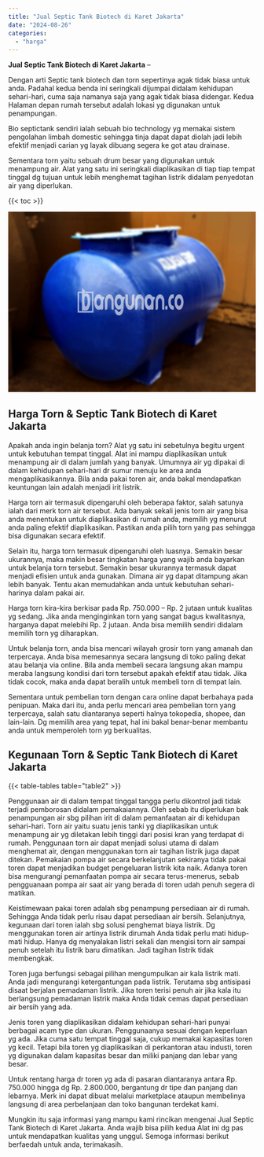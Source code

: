```yaml
---
title: "Jual Septic Tank Biotech di Karet Jakarta"
date: "2024-08-26"
categories: 
  - "harga"
---
```


**Jual Septic Tank Biotech di Karet Jakarta** –

Dengan arti Septic tank biotech dan torn sepertinya agak tidak biasa untuk anda. Padahal kedua benda ini seringkali dijumpai didalam kehidupan sehari-hari, cuma saja namanya saja yang agak tidak biasa didengar. Kedua Halaman depan rumah tersebut adalah lokasi yg digunakan untuk penampungan.

Bio septictank sendiri ialah sebuah bio technology yg memakai sistem pengolahan limbah domestic sehingga tinja dapat dapat diolah jadi lebih efektif menjadi carian yg layak dibuang segera ke got atau drainase.

Sementara torn yaitu sebuah drum besar yang digunakan untuk menampung air. Alat yang satu ini seringkali diaplikasikan di tiap tiap tempat tinggal dg tujuan untuk lebih menghemat tagihan listrik didalam penyedotan air yang diperlukan.

{{< toc >}}

![Jual Septic Tank Biotech di Karet Jakarta](/images/jual-bio-septictank-02.png)

## Harga Torn & Septic Tank Biotech di Karet Jakarta

Apakah anda ingin belanja torn? Alat yg satu ini sebetulnya begitu urgent untuk kebutuhan tempat tinggal. Alat ini mampu diaplikasikan untuk menampung air di dalam jumlah yang banyak. Umumnya air yg dipakai di dalam kehidupan sehari-hari dr sumur menuju ke area anda mengaplikasikannya. Bila anda pakai toren air, anda bakal mendapatkan keuntungan lain adalah menjadi irit listrik.

Harga torn air termasuk dipengaruhi oleh beberapa faktor, salah satunya ialah dari merk torn air tersebut. Ada banyak sekali jenis torn air yang bisa anda menentukan untuk diaplikasikan di rumah anda, memilih yg menurut anda paling efektif diaplikasikan. Pastikan anda pilih torn yang pas sehingga bisa digunakan secara efektif.

Selain itu, harga torn termasuk dipengaruhi oleh luasnya. Semakin besar ukurannya, maka makin besar tingkatan harga yang wajib anda bayarkan untuk belanja torn tersebut. Semakin besar ukurannya termasuk dapat menjadi efisien untuk anda gunakan. Dimana air yg dapat ditampung akan lebih banyak. Tentu akan memudahkan anda untuk kebutuhan sehari-harinya dalam pakai air.

Harga torn kira-kira berkisar pada Rp. 750.000 – Rp. 2 jutaan untuk kualitas yg sedang. Jika anda menginginkan torn yang sangat bagus kwalitasnya, harganya dapat melebihi Rp. 2 jutaan. Anda bisa memilih sendiri didalam memilih torn yg diharapkan.

Untuk belanja torn, anda bisa mencari wilayah grosir torn yang amanah dan terpercaya. Anda bisa memesannya secara langsung di toko paling dekat atau belanja via online. Bila anda membeli secara langsung akan mampu meraba langsung kondisi dari torn tersebut apakah efektif atau tidak. Jika tidak cocok, maka anda dapat beralih untuk membeli torn di tempat lain.

Sementara untuk pembelian torn dengan cara online dapat berbahaya pada penipuan. Maka dari itu, anda perlu mencari area pembelian torn yang terpercaya, salah satu diantaranya seperti halnya tokopedia, shopee, dan lain-lain. Dg memilih area yang tepat, hal ini bakal benar-benar membantu anda untuk memperoleh torn yg berkualitas.

## Kegunaan Torn & Septic Tank Biotech di Karet Jakarta

{{< table-tables table="table2" >}}

Penggunaan air di dalam tempat tinggal tangga perlu dikontrol jadi tidak terjadi pemborosan didalam pemakaiannya. Oleh sebab itu diperlukan bak penampungan air sbg pilihan irit di dalam pemanfaatan air di kehidupan sehari-hari. Torn air yaitu suatu jenis tanki yg diaplikasikan untuk menampung air yg diletakan lebih tinggi dari posisi kran yang terdapat di rumah. Penggunaan torn air dapat menjadi solusi utama di dalam menghemat air, dengan menggunakan torn air tagihan listrik juga dapat ditekan. Pemakaian pompa air secara berkelanjutan sekiranya tidak pakai toren dapat menjadikan budget pengeluaran listrik kita naik. Adanya toren bisa mengurangi pemanfaatan pompa air secara terus-menerus, sebab pengguanaan pompa air saat air yang berada di toren udah penuh segera di matikan.

Keistimewaan pakai toren adalah sbg penampung persediaan air di rumah. Sehingga Anda tidak perlu risau dapat persediaan air bersih. Selanjutnya, kegunaan dari toren ialah sbg solusi penghemat biaya listrik. Dg menggunakan toren air artinya listrik dirumah Anda tidak perlu mati hidup-mati hidup. Hanya dg menyalakan listri sekali dan mengisi torn air sampai penuh setelah itu listrik baru dimatikan. Jadi tagihan listrik tidak membengkak.

Toren juga berfungsi sebagai pilihan mengumpulkan air kala listrik mati. Anda jadi mengurangi ketergantungan pada listrik. Terutama sbg antisipasi disaat berjalan pemadaman listrik. Jika toren terisi penuh air jika kala itu berlangsung pemadaman listrik maka Anda tidak cemas dapat persediaan air bersih yang ada.

Jenis toren yang diaplikasikan didalam kehidupan sehari-hari punyai berbagai acam type dan ukuran. Penggunaanya sesuai dengan keperluan yg ada. Jika cuma satu tempat tinggal saja, cukup memakai kapasitas toren yg kecil. Tetapi bila toren yg diaplikasikan di perkantoran atau industi, toren yg digunakan dalam kapasitas besar dan miliki panjang dan lebar yang besar.

Untuk rentang harga dr toren yg ada di pasaran diantaranya antara Rp. 750.000 hingga dg Rp. 2.800.000, bergantung dr tipe dan panjang dan lebarnya. Merk ini dapat dibuat melalui marketplace ataupun membelinya langsung di area perbelanjaan dan toko bangunan terdekat kami.

Mungkin itu saja informasi yang mampu kami rincikan mengenai Jual Septic Tank Biotech di Karet Jakarta. Anda wajib bisa pilih kedua Alat ini dg pas untuk mendapatkan kualitas yang unggul. Semoga informasi berikut berfaedah untuk anda, terimakasih.
